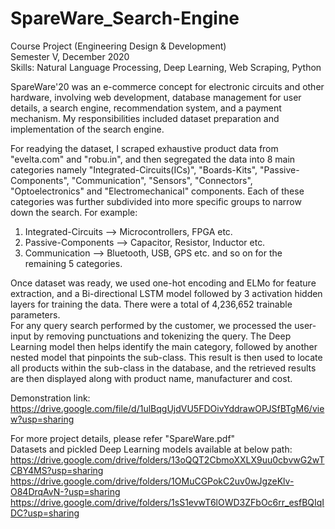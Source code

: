 # SpareWare_Search-Engine
Course Project (Engineering Design & Development)  
Semester V, December 2020  
Skills: Natural Language Processing, Deep Learning, Web Scraping, Python  

SpareWare'20 was an e-commerce concept for electronic circuits and other hardware, involving web development, database management for user details, a search engine, recommendation system, and a payment mechanism. My responsibilities included dataset preparation and implementation of the search engine.  
  
For readying the dataset, I scraped exhaustive product data from "evelta.com" and "robu.in", and then segregated the data into 8 main categories namely "Integrated-Circuits(ICs)", "Boards-Kits", "Passive-Components", "Communication", "Sensors", "Connectors", "Optoelectronics" and "Electromechanical" components. Each of these categories was further subdivided into more specific groups to narrow down the search. For example:  
1) Integrated-Circuits --> Microcontrollers, FPGA etc.
2) Passive-Components --> Capacitor, Resistor, Inductor etc.
3) Communication --> Bluetooth, USB, GPS etc. and so on for the remaining 5 categories.

Once dataset was ready, we used one-hot encoding and ELMo for feature extraction, and a Bi-directional LSTM model followed by 3 activation hidden layers for training the data. There were a total of 4,236,652 trainable parameters.  
For any query search performed by the customer, we processed the user-input by removing punctuations and tokenizing the query. The Deep Learning model then helps identify the main category, followed by another nested model that pinpoints the sub-class. This result is then used to locate all products within the sub-class in the database, and the retrieved results are then displayed along with product name, manufacturer and cost.  
  
Demonstration link:  
https://drive.google.com/file/d/1ulBqgUjdVU5FDOivYddrawOPJSfBTgM6/view?usp=sharing  
  
For more project details, please refer "SpareWare.pdf"  
Datasets and pickled Deep Learning models available at below path:  
https://drive.google.com/drive/folders/13oQQT2CbmoXXLX9uu0cbvwG2wTCBY4MS?usp=sharing  
https://drive.google.com/drive/folders/1OMuCGPokC2uv0wJgzeKlv-O84DrqAvN-?usp=sharing  
https://drive.google.com/drive/folders/1sS1evwT6lOWD3ZFbOc6rr_esfBQIqIDC?usp=sharing

